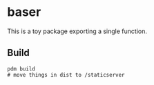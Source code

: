 # baser

This is a toy package exporting a single function.

## Build

```shell
pdm build
# move things in dist to /staticserver
```